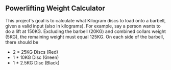 ## Powerlifting Weight Calculator
This project's goal is to calculate what Kilogram discs to load onto a barbell, given a valid input (also in kilograms).
For example, say a person wants to do a lift at 150KG. Excluding the barbell (20KG) and combined collars weight (5KG),
the remaining weight must equal 125KG. On each side of the barbell, there should be
* 2 * 25KG Discs (Red)
* 1 * 10KG Disc (Green)
* 1 * 2.5KG Disc (Black)
